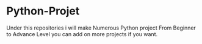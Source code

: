 # Python-Projet

Under this repositories i will make Numerous Python project From Beginner to Advance Level 
you can add on more projects if you want.
